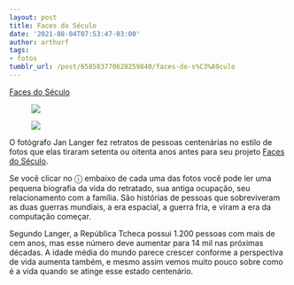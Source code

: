 ```yaml
---
layout: post
title: Faces do Século
date: '2021-08-04T07:53:47-03:00'
author: arthurf
tags:
- fotos
tumblr_url: /post/658583770628259840/faces-do-s%C3%A9culo
---
```

[Faces do Século](http://www.janlanger.net/en/Stoleti-cesi)
<figure class="tmblr-full" data-orig-height="600" data-orig-width="800"><img src="https://64.media.tumblr.com/3fe2aa3e2a0555f31175587306b9bdf2/4a04842b16503760-71/s540x810/dc231fb7f31d182a0cb7ecdc32aa1f6ff2cc356a.jpg" data-orig-height="600" data-orig-width="800"></figure><figure class="tmblr-full" data-orig-height="433" data-orig-width="600"><img src="https://64.media.tumblr.com/37302162108130046f241e894baaed4f/4a04842b16503760-aa/s540x810/e2a1cd125f7041d55ee5a70f08d7a51c9d4f0e25.jpg" data-orig-height="433" data-orig-width="600"></figure>

O fotógrafo Jan Langer fez retratos de pessoas centenárias no estilo de fotos que elas tiraram setenta ou oitenta anos antes para seu projeto [Faces do Século](http://www.janlanger.net/en/Stoleti-cesi?img=1).

Se você clicar no ⓘ embaixo de cada uma das fotos você pode ler uma pequena biografia da vida do retratado, sua antiga ocupação, seu relacionamento com a família. São histórias de pessoas que sobreviveram as duas guerras mundiais, a era espacial, a guerra fria, e viram a era da computação começar.

Segundo Langer, a República Tcheca possui 1.200 pessoas com mais de cem anos, mas esse número deve aumentar para 14 mil nas próximas décadas. A idade média do mundo parece crescer conforme a perspectiva de vida aumenta também, e mesmo assim vemos muito pouco sobre como é a vida quando se atinge esse estado centenário.

